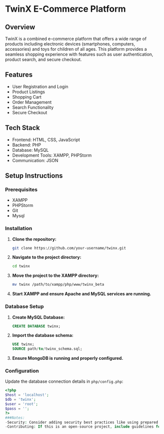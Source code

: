 # TwinX E-Commerce Platform

## Overview

TwinX is a combined e-commerce platform that offers a wide range of products including electronic devices (smartphones, computers, accessories) and toys for children of all ages. This platform provides a seamless shopping experience with features such as user authentication, product search, and secure checkout.

## Features

- User Registration and Login
- Product Listings
- Shopping Cart
- Order Management
- Search Functionality
- Secure Checkout

## Tech Stack

- Frontend: HTML, CSS, JavaScript
- Backend: PHP
- Database: MySQL
- Development Tools: XAMPP, PHPStorm
- Communication: JSON



## Setup Instructions

### Prerequisites

- XAMPP
- PHPStorm
- Git
- Mysql

### Installation

1. **Clone the repository:**
    ```bash
    git clone https://github.com/your-username/twinx.git
    ```
2. **Navigate to the project directory:**
    ```bash
    cd twinx
    ```
3. **Move the project to the XAMPP directory:**
    ```bash
    mv twinx /path/to/xampp/php/www/twinx_beta
    ```
4. **Start XAMPP and ensure Apache and MySQL services are running.**

### Database Setup

1. **Create MySQL Database:**
    ```sql
    CREATE DATABASE twinx;
    ```

2. **Import the database schema:**
    ```sql
    USE twinx;
    SOURCE path/to/twinx_schema.sql;
    ```

3. **Ensure MongoDB is running and properly configured.**

### Configuration

Update the database connection details in `php/config.php`:

```php
<?php
$host = 'localhost';
$db = 'twinx';
$user = 'root';
$pass = '';
?>
###Notes:
-Security: Consider adding security best practices like using prepared statements for MySQL queries and sanitizing user inputs.
-Contributing: If this is an open-source project, include guidelines for contributing, reporting bugs, and requesting features.
